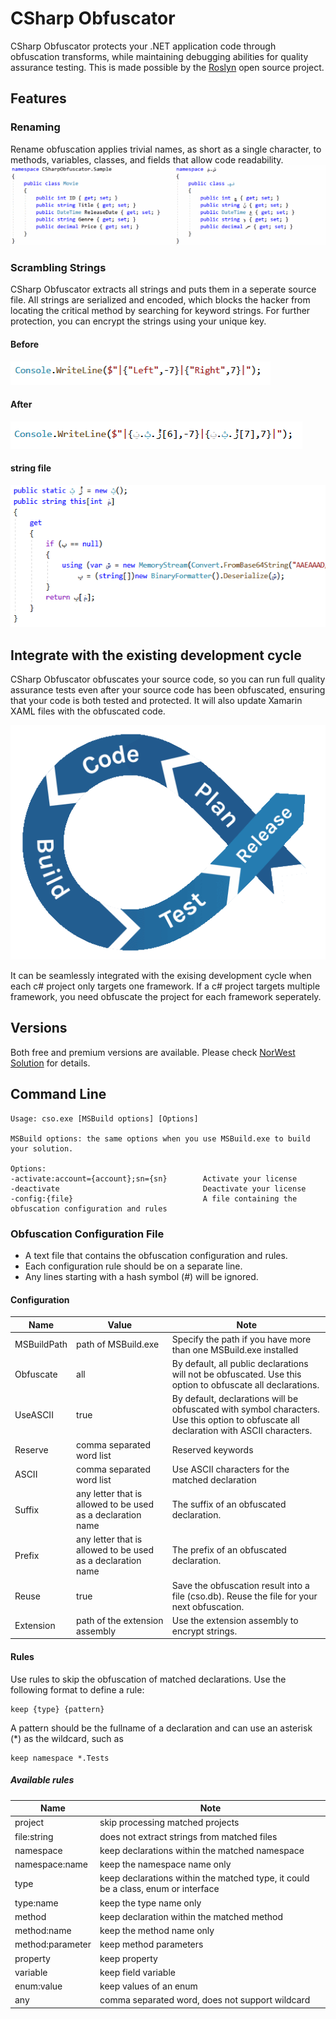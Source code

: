# CSharp Obfuscator
 CSharp Obfuscator protects your .NET application code through obfuscation transforms, while maintaining debugging abilities for quality assurance testing. This is made possible by the [Roslyn](https://github.com/dotnet/roslyn) open source project. 

## Features 
### Renaming
Rename obfuscation applies trivial names, as short as a single character, to methods, variables, classes, and fields that allow code readability.
![obfuscation](img/cso.png?raw=true)

### Scrambling Strings
CSharp Obfuscator extracts all strings and puts them in a seperate source file. All strings are serialized and encoded, which blocks the hacker from locating the critical method by searching for keyword strings. For further protection, you can encrypt the strings using your unique key.

#### Before
![string1](img/string1.png?raw=true)

#### After
![string2](img/string2.png?raw=true)

#### string file
![string3](img/string3.png?raw=true)

## Integrate with the existing development cycle
CSharp Obfuscator obfuscates your source code, so you can run full quality assurance tests even after your source code has been obfuscated, ensuring that your code is both tested and protected. It will also update Xamarin XAML files with the obfuscated code.

![flow](img/flow.gif?raw=true)

It can be seamlessly integrated with the exising development cycle when each c# project only targets one framework. If a c# project targets multiple framework, you need obfuscate the project for each framework seperately. 


## Versions

Both free and premium versions are available. Please check [NorWest Solution](https://www.nwtsolution.com/cso.html) for details.

## Command Line

    Usage: cso.exe [MSBuild options] [Options]
        
    MSBuild options: the same options when you use MSBuild.exe to build your solution.
  
    Options:
    -activate:account={account};sn={sn}        Activate your license
    -deactivate                                Deactivate your license
    -config:{file}                             A file containing the obfuscation configuration and rules
  
### Obfuscation Configuration File
- A text file that contains the obfuscation configuration and rules.
- Each configuration rule should be on a separate line.
- Any lines starting with a hash symbol (#) will be ignored.

#### Configuration

Name | Value | Note
-----|-------|-----
MSBuildPath|path of MSBuild.exe|Specify the path if you have more than one MSBuild.exe installed 
Obfuscate|all|By default, all public declarations will not be obfuscated. Use this option to obfuscate all declarations.
UseASCII|true|By default, declarations will be obfuscated with symbol characters. Use this option to obfuscate all declaration with ASCII characters.
Reserve|comma separated word list| Reserved keywords 
ASCII|comma separated word list| Use ASCII characters for the matched declaration
Suffix| any letter that is allowed to be used as a declaration name| The suffix of an obfuscated declaration.  
Prefix| any letter that is allowed to be used as a declaration name| The prefix of an obfuscated declaration.  
Reuse|true|Save the obfuscation result into a file (cso.db). Reuse the file for your next obfuscation.
Extension| path of the extension assembly|Use the extension assembly to encrypt strings. 

#### Rules

Use rules to skip the obfuscation of matched declarations. Use the following format to define a rule:

    keep {type} {pattern}
    
A pattern should be the fullname of a declaration and can use an asterisk (*) as the wildcard, such as

    keep namespace *.Tests

##### Available rules
Name | Note
-----|-------
project| skip processing matched projects
file:string| does not extract strings from matched files
namespace| keep declarations within the matched namespace
namespace:name| keep the namespace name only
type| keep declarations within the matched type, it could be a class, enum or interface
type:name| keep the type name only
method| keep declaration within the matched method
method:name| keep the method name only
method:parameter| keep method parameters
property| keep property
variable| keep field variable 
enum:value| keep values of an enum
any| comma separated word, does not support wildcard
    

